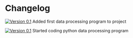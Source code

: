 # Changelog

[![Version 0.1](https://img.shields.io/badge/V%200.1-Daniel-blue.svg)](./template.R) Added first data processing program to project

[![Version 0.1](https://img.shields.io/badge/V%200.2-Daniel-blue.svg)](./template.py) Started coding python data processing program
